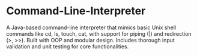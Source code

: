 # Command-Line-Interpreter
A Java-based command-line interpreter that mimics basic Unix shell commands like cd, ls, touch, cat, with support for piping (|) and redirection (>, >>). Built with OOP and modular design. Includes thorough input validation and unit testing for core functionalities.
